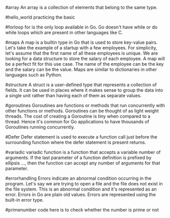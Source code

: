 #array 
An array is a collection of elements that belong to the same type. 

#hello_world
practicing the basic 

#forloop
for is the only loop available in Go. Go doesn't have while or do while loops which are present in other languages like C.

#maps
A map is a builtin type in Go that is used to store key-value pairs. Let's take the example of a startup with a few employees. For simplicity, let's assume that the first name of all these employees is unique. We are looking for a data structure to store the salary of each employee. A map will be a perfect fit for this use case. The name of the employee can be the key and the salary can be the value. Maps are similar to dictionaries in other languages such as Python.

#structure
A struct is a user-defined type that represents a collection of fields. It can be used in places where it makes sense to group the data into a single unit rather than having each of them as separate values. 

#goroutines
Goroutines are functions or methods that run concurrently with other functions or methods. Goroutines can be thought of as light weight threads. The cost of creating a Goroutine is tiny when compared to a thread. Hence it's common for Go applications to have thousands of Goroutines running concurrently.

#Defer
Defer statement is used to execute a function call just before the surrounding function where the defer statement is present returns.

#variadic
 variadic function is a function that accepts a variable number of arguments. If the last parameter of a function definition is prefixed by ellipsis ..., then the function can accept any number of arguments for that parameter.

 #errorhandling
 Errors indicate an abnormal condition occurring in the program. Let's say we are trying to open a file and the file does not exist in the file system. This is an abnormal condition and it's represented as an error.
  Errors in Go are plain old values. Errors are represented using the built-in error type.

  #primenumber
  code here is to check whether the number is prime or not 